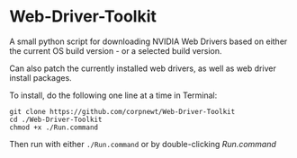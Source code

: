 # Web-Driver-Toolkit
A small python script for downloading NVIDIA Web Drivers based on either the current OS build version - or a selected build version.

Can also patch the currently installed web drivers, as well as web driver install packages.

To install, do the following one line at a time in Terminal:

    git clone https://github.com/corpnewt/Web-Driver-Toolkit
    cd ./Web-Driver-Toolkit
    chmod +x ./Run.command
    
Then run with either `./Run.command` or by double-clicking *Run.command*
